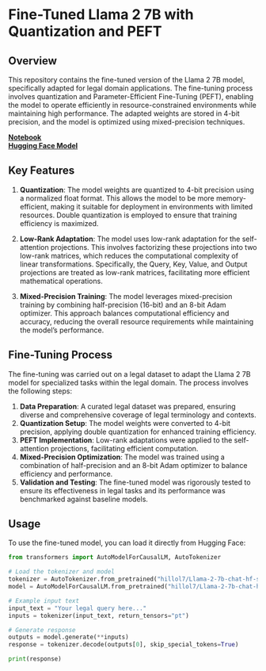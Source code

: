# Fine-Tuned Llama 2 7B with Quantization and PEFT

## Overview

This repository contains the fine-tuned version of the Llama 2 7B model, specifically adapted for legal domain applications. The fine-tuning process involves quantization and Parameter-Efficient Fine-Tuning (PEFT), enabling the model to operate efficiently in resource-constrained environments while maintaining high performance. The adapted weights are stored in 4-bit precision, and the model is optimized using mixed-precision techniques.

[**Notebook**](https://colab.research.google.com/github/ringerH/Assignment/blob/main/4_bit_llama_2_7b.ipynb)  
[**Hugging Face Model**](https://huggingface.co/hillol7/Llama-2-7b-chat-hf-sharded-bf16-fine-tuned-adapters)

## Key Features

1. **Quantization**: The model weights are quantized to 4-bit precision using a normalized float format. This allows the model to be more memory-efficient, making it suitable for deployment in environments with limited resources. Double quantization is employed to ensure that training efficiency is maximized.

2. **Low-Rank Adaptation**: The model uses low-rank adaptation for the self-attention projections. This involves factorizing these projections into two low-rank matrices, which reduces the computational complexity of linear transformations. Specifically, the Query, Key, Value, and Output projections are treated as low-rank matrices, facilitating more efficient mathematical operations.

3. **Mixed-Precision Training**: The model leverages mixed-precision training by combining half-precision (16-bit) and an 8-bit Adam optimizer. This approach balances computational efficiency and accuracy, reducing the overall resource requirements while maintaining the model’s performance.

## Fine-Tuning Process

The fine-tuning was carried out on a legal dataset to adapt the Llama 2 7B model for specialized tasks within the legal domain. The process involves the following steps:

1. **Data Preparation**: A curated legal dataset was prepared, ensuring diverse and comprehensive coverage of legal terminology and contexts.
2. **Quantization Setup**: The model weights were converted to 4-bit precision, applying double quantization for enhanced training efficiency.
3. **PEFT Implementation**: Low-rank adaptations were applied to the self-attention projections, facilitating efficient computation.
4. **Mixed-Precision Optimization**: The model was trained using a combination of half-precision and an 8-bit Adam optimizer to balance efficiency and performance.
5. **Validation and Testing**: The fine-tuned model was rigorously tested to ensure its effectiveness in legal tasks and its performance was benchmarked against baseline models.

## Usage

To use the fine-tuned model, you can load it directly from Hugging Face:

```python
from transformers import AutoModelForCausalLM, AutoTokenizer

# Load the tokenizer and model
tokenizer = AutoTokenizer.from_pretrained("hillol7/Llama-2-7b-chat-hf-sharded-bf16-fine-tuned-adapters")
model = AutoModelForCausalLM.from_pretrained("hillol7/Llama-2-7b-chat-hf-sharded-bf16-fine-tuned-adapters")

# Example input text
input_text = "Your legal query here..."
inputs = tokenizer(input_text, return_tensors="pt")

# Generate response
outputs = model.generate(**inputs)
response = tokenizer.decode(outputs[0], skip_special_tokens=True)

print(response)
